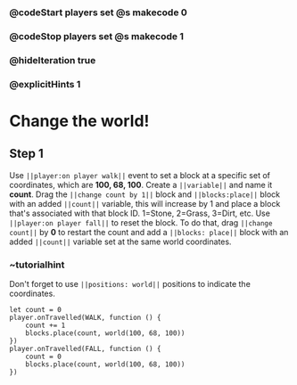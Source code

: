 ### @codeStart players set @s makecode 0
### @codeStop players set @s makecode 1

### @hideIteration true 
### @explicitHints 1

# Change the world!

## Step 1
Use ``||player:on player walk||`` event to set a block at a specific set of coordinates, which are **100, 68, 100**. Create a ``||variable||`` and name it **count**. Drag the ``||change count by 1||`` block and ``||blocks:place||`` block with an added ``||count||`` variable, this will increase by 1 and place a block that's associated with that block ID. 1=Stone, 2=Grass, 3=Dirt, etc. Use ``||player:on player fall||`` to reset the block. To do that, drag ``||change count||`` by **0** to restart the count and add a ``||blocks: place||`` block with an added ``||count||`` variable set at the same world coordinates.  

### ~tutorialhint
Don't forget to use ``||positions: world||`` positions to indicate the coordinates. 

```template
let count = 0
player.onTravelled(WALK, function () {
    count += 1
    blocks.place(count, world(100, 68, 100))
})
player.onTravelled(FALL, function () {
    count = 0
    blocks.place(count, world(100, 68, 100))
})
```

